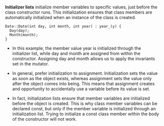 **Initializer lists** initialize member variables to specific values, just before the class constructor runs. This initialization ensures that class members are automatically initialized when an instance of the class is created.

```
Date::Date(int day, int month, int year) : year_(y) {
  Day(day);
  Month(month);
}
```

- In this example, the member value year is initialized through the initializer list, while day and month are assigned from within the constructor. Assigning day and month allows us to apply the invariants set in the mutator.

- In general, prefer initialization to assignment. Initialization sets the value as soon as the object exists, whereas assignment sets the value only after the object comes into being. This means that assignment creates and opportunity to accidentally use a variable before its value is set.

- In fact, initialization lists ensure that member variables are initialized before the object is created. This is why class member variables can be declared const, but only if the member variable is initialized through an initialization list. Trying to initialize a const class member within the body of the constructor will not work.


